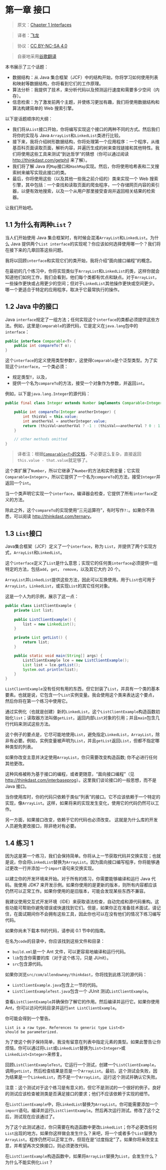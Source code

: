 # 第一章 接口

> 原文：[Chapter 1  Interfaces](http://greenteapress.com/thinkdast/html/thinkdast002.html)

> 译者：[飞龙](https://github.com/wizardforcel)

> 协议：[CC BY-NC-SA 4.0](http://creativecommons.org/licenses/by-nc-sa/4.0/)

> 自豪地采用[谷歌翻译](https://translate.google.cn/)

本书展示了三个话题：

+   数据结构：从 Java 集合框架（JCF）中的结构开始，你将学习如何使用列表和映射等数据结构，你将看到它们的工作原理。
+   算法分析：我提供了技术，来分析代码以及预测运行速度和需要多少空间（内存）。
+   信息检索：为了激发前两个主题，并使练习更加有趣，我们将使用数据结构和算法构建简单的 Web 搜索引擎。

以下是话题顺序的大纲：

+   我们将从`List`接口开始，你将编写实现这个接口的两种不同的方式。然后我们将你的实现与 Java `ArrayList`和`LinkedList`类进行比较。
+   接下来，我将介绍树形数据结构，你将处理第一个应用程序：一个程序，从维基百科页面读取页面，解析内容，并遍历生成的树来查找链接和其他特性。我们将使用这些工具来测试“到达哲学”的猜想（你可以通过阅读 <http://thinkdast.com/getphil> 来了解）。
+   我们将了解 Java 的`Map`接口和`HashMap`实现。然后，你将使用哈希表和二叉搜索树来编写实现此接口的类。
+   最后，你将使用这些（以及其他一些我之前介绍的）类来实现一个 Web 搜索引擎，其中包括：一个查找和读取页面的爬虫程序，一个存储网页内容的索引器，以便有效地搜索，以及一个从用户那里接受查询并返回相关结果的检索器。

让我们开始吧。

## 1.1 为什么有两种`List`？

当人们开始使用 Java 集合框架时，有时候会混淆`ArrayList`和`LinkedList`。为什么 Java 提供两个`List interface`的实现呢？你应该如何选择使用哪一个？我们将在接下来的几章回答这些问题。

我将以回顾`interface`和实现它们的类开始，我将介绍“面向接口编程”的概念。

在最初的几个练习中，你将实现类似于`ArrayList`和`LinkedList`的类，这样你就会知道他们如何工作，我们会看到，他们每个类都有优点和缺点。对于`ArrayList`，一些操作更快或占用更少的空间；但对于`LinkedList`其他操作更快或空间更少。哪一个更适合于特定的应用程序，取决于它最常执行的操作。

## 1.2 Java 中的接口

Java `interface`规定了一组方法；任何实现这个`interface`的类都必须提供这些方法。例如，这里是`Comparable`的源代码，它是定义在`java.lang`包中的`interface`：

```java
public interface Comparable<T> {
    public int compareTo(T o);
}
```

这个`interface`的定义使用类型参数`T`，这使得`Comparable`是个泛型类型。为了实现这个`interface`，一个类必须：

+   规定类型`T`，以及，
+   提供一个名为`compareTo`的方法，接受一个对象作为参数，并返回`int`。

例如，以下是`java.lang.Integer`的源代码：

```java
public final class Integer extends Number implements Comparable<Integer> {

    public int compareTo(Integer anotherInteger) {
        int thisVal = this.value;
        int anotherVal = anotherInteger.value;
        return (thisVal<anotherVal ? -1 : (thisVal==anotherVal ? 0 : 1));
    }

    // other methods omitted
}
```

> 译者注：根据[`Comparable<T>`的文档](http://docs.oracle.com/javase/7/docs/api/java/lang/Comparable.html#compareTo%28T%29)，不必要这么复杂，直接返回`this.value - that.value`就足够了。

这个类扩展了`Number`，所以它继承了`Number`的方法和实例变量；它实现`Comparable<Integer>`，所以它提供了一个名为`compareTo`的方法，接受`Integer`并返回一个`int`。

当一个类声明它实现一个`interface`，编译器会检查，它提供了所有`interface`定义的方法。

除此之外，这个`compareTo`的实现使用“三元运算符”，有时写作`?:`。如果你不熟悉，可以阅读 <http://thinkdast.com/ternary>。

## 1.3 `List`接口

Java集合框架（JCF）定义了一个`interface`，称为 `List`，并提供了两个实现方式，`ArrayList`和`LinkedList`。

这个`interface`定义了`List`是什么意思；实现它的任何类`interface`必须提供一组特定的方法，包括`add`，`get`， `remove`，以及其它大约 20 个。

`ArrayList`并`LinkedList`提供这些方法，因此可以互换使用。用于`List`也可用于`ArrayList`，`LinkedList`，或实现`List`的其它任何对象。

这是一个人为的示例，展示了这一点：

```java
public class ListClientExample {
    private List list;
    
    public ListClientExample() {
        list = new LinkedList();
    }

    private List getList() {
        return list;        
    }

    public static void main(String[] args) {
        ListClientExample lce = new ListClientExample();
        List list = lce.getList();
        System.out.println(list);
    }
}
```

`ListClientExample`没有任何有用的东西，但它封装了`List`，并具有一个类的基本要素。也就是说，它包含一个`List`实例变量。我会使用这个类来表达这个要点，然后你将在第一个练习中使用它。

通过实例化（也就是创建）新的`LinkedList`，这个`ListClientExample`构造函数初始化`list`；读取器方法叫做`getList`，返回内部`List`对象的引用；并且`main`包含几行代码来测试这些方法。

这个例子的要点是，它尽可能地使用`List`，避免指定`LinkedList`，`ArrayList`，除非有必要。例如，实例变量被声明为`List`，并且`getList`返回`List`，但都不指定哪种类型的列表。

如果你改变主意并决定使用`ArrayList`，你只需要改变构造函数; 你不必进行任何其他更改。

这种风格被称为基于接口的编程，或者更随意，“面向接口编程”（见 <http://thinkdast.com/interbaseprog>）。这里我们谈论接口的一般思想，而不是 Java 接口。

当你使用库时，你的代码只依赖于类似“列表”的接口。它不应该依赖于一个特定的实现，像`ArrayList`。这样，如果将来的实现发生变化，使用它的代码仍然可以工作。

另一方面，如果接口改变，依赖于它的代码也必须改变。 这就是为什么库的开发人员避免更改接口，除非绝对有必要。

## 1.4 练习 1

因为这是第一个练习，我们会保持简单。你将从上一节获取代码并交换实现；也就是说，你会将`LinkedList`替换为`ArrayList`。因为面向接口编写程序，你将能够通过更改一行并添加一个`import`语句来交换实现。

以建立你的开发环境来开始。对于所有的练习，你需要能够编译和运行 Java 代码。我使用 JDK7 来开发示例。如果你使用的是更新的版本，则所有内容都应该仍然可以正常工作。如果你使用的是旧版本，可能会发现某些东西不兼容。

我建议使用交互式开发环境（IDE）来获取语法检查，自动完成和源代码重构。这些功能可帮助你避免错误或快速找到它们。但是，如果你正在准备技术面试，请记住，在面试期间你不会拥有这些工具，因此你也可以在没有他们的情况下练习编写代码。

如果你尚未下载本书的代码，请参阅 0.1 节中的指南。

在名为`code`的目录中，你应该找到这些文件和目录：

+   `build.xml`是一个 Ant 文件，可以更容易地编译和运行代码。
+   `lib`包含你需要的库（对于这个练习，只是 JUnit）。
+   `src`包含源代码。

如果你浏览`src/com/allendowney/thinkdast`，你将找到此练习的源代码：

+   `ListClientExample.java`包含上一节的代码。
+   `ListClientExampleTest.java`包含一个 JUnit 测试`ListClientExample`。

查看`ListClientExample`并确保你了解它的作用。然后编译并运行它。如果你使用 Ant，你可以访问代码目录并运行`ant ListClientExample`。

你可能会得到一个警告。

```
List is a raw type. References to generic type List<E> 
should be parameterized.
```

为了使这个例子保持简单，我没有留意在列表中指定元素的类型。如果此警告让你烦恼，你可以通过将`List`或`LinkedList`替换为`List<Integer>`或`LinkedList<Integer>`来修复。

回顾`ListClientExampleTest`。它运行一个测试，创建一个`ListClientExample`，调用`getList`，然后检查结果是否是一个`ArrayList`。最初，这个测试会失败，因为结果是一个`LinkedList`，而不是一个`ArrayList`。运行这个测试并确认它失败。

注意：这个测试对于这个练习是有意义的，但它不是测试的一个很好的例子。良好的测试应该检查被测类是否满足接口的要求；他们不应该依赖于实现的细节。

在`ListClientExample`中，将`LinkedList`替换为`ArrayList`。你可能需要添加一个`import`语句。编译并运行`ListClientExample`。然后再次运行测试。修改了这个之后，测试现在应该通过了。

为了这个此测试通过，你只需要在构造函数中更改`LinkedList`；你不必更改任何`List`出现的地方。如果你这样做会发生什么？来吧，将一个或者多个`List`替换为`ArrayList`。程序仍然可以正常工作，但现在是“过度指定”了。如果你将来改变主意，并希望再次交换接口，则必须更改代码。

在`ListClientExample`构造函数中，如果将`ArrayList`替换为`List`，会发生什么？为什么不能实例化`List`？
